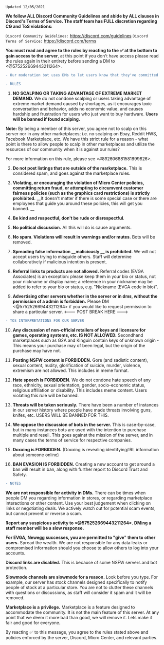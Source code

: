 `Updated 12/05/2021`
 
**We follow ALL Discord Community Guidelines and abide by ALL clauses in Discord's Terms of Service. The staff team has FULL discretion regarding CG and ToS violations:**

   `Discord Community Guidelines:` https://discord.com/guidelines
   `Discord Terms of Service:` https://discord.com/terms

**You must read and agree to the rules by reacting to the :white_check_mark: at the bottom to gain access to the server**, at this point if you don't have access please read the rules again in their entirety before sending a DM to <@575252669443211264>.

```diff
- Our moderation bot uses DMs to let users know that they've committed infractions. Failure to enable DMs on this server may result in eventual warn, mute, kick, or ban without being able to recieve or read the message.
```
```diff
- RULES
```
1. **NO SCALPING OR TAKING ADVANTAGE OF EXTREME MARKET DEMAND.** 
We do not condone scalping or users taking advantage of extreme market demand caused by shortages, as it encourages toxic conversation and behavior, adds no economic value, and causes hardship and frustration for users who just want to buy hardware. **Users will be banned if found scalping.**

**Note:** By being a member of this server, you agree not to scalp on this server nor in any other marketplaces; i.e. no scalping on Ebay, Reddit HWS, Facebook Marketplace, etc.  We have this strict rule for a reason - what point is there to allow people to scalp in other marketplaces and utilize the resources of our community when it is against our rules?

For more information on this rule, please see <#892606881581899826>. 
 
2. **Do not post listings that are outside of the marketplace.** This is considered spam, and goes against the marketplace rules. 

3. **Violating, or encouraging the violation of Micro Center policies, committing return fraud, or attempting to circumvent customer fairness policies (__such as the graphics card restrictions__)  is strictly prohibited.** __It doesn't matter if there is some special case or there are employees that guide you around these policies, this will get you banned. __

4. **Be kind and respectful, don't be rude or disrespectful.**
 
5. **No political discussion.** All this will do is cause arguments.
 
6. **No spam. Violations will result in warnings and/or mutes.** Bots will be removed.
 
7. **Spreading false information __maliciously __ is prohibited.** We will not accept users trying to misguide others. Staff will determine collaboratively if malicious intention is present.
 
8. **Referral links to products are not allowed.** Referral codes (EVGA Associates) is an exception: please keep them in your bio or status, not your nickname or display name; a reference in your nickname may be added to refer to your bio or status, e.g. "Nickname (EVGA code in bio)".

9. **Advertising other servers whether in the server or in dms, without the permission of a admin is forbidden.** Please DM <@575252669443211264> if you would like to request permission to share a particular server.
<--- POST BREAK HERE --->
```diff
- TOS INTERPRETATIONS FOR OUR SERVER
```
10. **Any discussion of non-official retailers of keys and licensure for games, operating systems, etc. IS NOT ALLOWED.** Secondhand marketplaces such as G2A and Kinguin contain keys of unknown origin - This means your purchase may of been legal, but the origin of the purchase may have not. 

11. **Posting NSFW content is FORBIDDEN.** Gore (and sadistic content), sexual content, nudity, glorification of suicide, murder, violence, extremism are not allowed. This includes in meme format.

12. **Hate speech is FORBIDDEN.** We do not condone hate speech of any race, ethnicity, sexual orientation, gender, socio-economic status, religious affiliation or disability. This includes meme content. Users violating this rule will be banned.

13. **Threats will be taken seriously.** There have been a number of instances in our server history where people have made threats involving guns, knifes, etc. USERS WILL BE BANNED FOR THIS. 
 
14. **We oppose the discussion of bots in the server.** This is case-by-case, but in many instances bots are used with the intention to purchase multiple and resell. This goes against the mission of the server, and in many cases the terms of service for respective companies. 

15. **Doxxing is FORBIDDEN.** (Doxxing is revealing identifying/IRL information about someone online)

16. **BAN EVASION IS FORBIDDEN.** Creating a new account to get around a ban will result in ban, along with further report to Discord Trust and Safety.
```diff
- NOTES
```
**We are not responsible for activity in DMs.** There can be times when people DM you regarding information in stores, or regarding marketplace interactions or other content. Use your best judgement when clicking on links or negotiating deals. We actively watch out for potential scam events, but cannot prevent or reverse a scam.
 
**Report any suspicious activity to <@575252669443211264>. DMing a staff member will be a slow response.**

**For EVGA, Newegg successes, you are permitted to "give" them to other users.** Spread the wealth. We are not responsible for any data leaks or compromised information should you choose to allow others to log into your accounts. 
 
**Discord links are disabled.** This is because of some NSFW servers and bot protection.
 
**Slowmode channels are slowmode for a reason.** Look before you type. For example, our server has stock channels designed specifically to notify people of stock at a particular store. You are not to clutter these channels with questions or discussions, as staff will consider it spam and it will be removed. 
 
**Marketplace is a privilege.** Marketplace is a feature designed to accommodate the community. It is not the main feature of this server. At any point that we deem it more bad than good, we will remove it. Lets make it fair and good for everyone.


By reacting :white_check_mark: to this message, you agree to the rules stated above and policies enforced by the server, Discord, Micro Center, and relevant parties.
